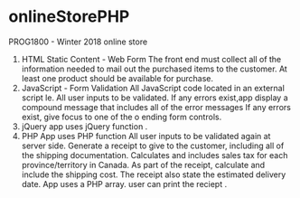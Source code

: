 # onlineStorePHP 
PROG1800 - Winter 2018
online store
1.	HTML Static Content - Web Form
  The front end must collect all of the information needed to mail out the purchased items to the customer. 
  At least one product should be available for purchase.
2.	JavaScript - Form Validation
    All JavaScript code  located in an external script le. All user inputs to be validated. 
    If any errors exist,app display a compound message that includes all of the error messages
    If any errors exist, give focus to one of the o ending form controls.
3.	jQuery
  app uses jQuery function . 
4.	PHP
    App uses  PHP function 
    All user inputs to be validated again at server side.
    Generate a receipt to give to the customer, including all of the shipping documentation. 
    Calculates and includes sales tax for each province/territory in Canada.  As part of the receipt, calculate and include the shipping cost. The receipt  also state the estimated delivery date.
    App uses a PHP array.
    user can print the reciept .
